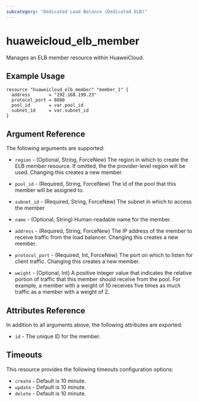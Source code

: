 ```yaml
---
subcategory: "Dedicated Load Balance (Dedicated ELB)"
---
```


# huaweicloud_elb_member

Manages an ELB member resource within HuaweiCloud.

## Example Usage

```hcl
resource "huaweicloud_elb_member" "member_1" {
  address       = "192.168.199.23"
  protocol_port = 8080
  pool_id       = var.pool_id
  subnet_id     = var.subnet_id
}
```

## Argument Reference

The following arguments are supported:

* `region` - (Optional, String, ForceNew) The region in which to create the ELB member resource.
    If omitted, the the provider-level region will be used.
    Changing this creates a new member.

* `pool_id` - (Required, String, ForceNew) The id of the pool that this member will be
    assigned to.

* `subnet_id` - (Required, String, ForceNew) The subnet in which to access the member

* `name` - (Optional, String) Human-readable name for the member.

* `address` - (Required, String, ForceNew) The IP address of the member to receive traffic from
    the load balancer. Changing this creates a new member.

* `protocol_port` - (Required, Int, ForceNew) The port on which to listen for client traffic.
    Changing this creates a new member.

* `weight` - (Optional, Int)  A positive integer value that indicates the relative
    portion of traffic that this member should receive from the pool. For
    example, a member with a weight of 10 receives five times as much traffic
    as a member with a weight of 2.


## Attributes Reference

In addition to all arguments above, the following attributes are exported:

* `id` - The unique ID for the member.

## Timeouts
This resource provides the following timeouts configuration options:
* `create` - Default is 10 minute.
* `update` - Default is 10 minute.
* `delete` - Default is 10 minute.
